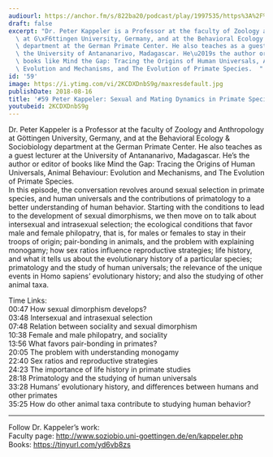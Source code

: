 ```yaml
---
audiourl: https://anchor.fm/s/822ba20/podcast/play/1997535/https%3A%2F%2Fd3ctxlq1ktw2nl.cloudfront.net%2Fproduction%2F2018-11-28%2F7651234-44100-2-cd94668eaceb4.mp3
draft: false
excerpt: "Dr. Peter Kappeler is a Professor at the faculty of Zoology and Anthropology\
  \ at G\xF6ttingen University, Germany, and at the Behavioral Ecology & Sociobiology\
  \ department at the German Primate Center. He also teaches as a guest lecturer at\
  \ the University of Antananarivo, Madagascar. He\u2019s the author or editor of\
  \ books like Mind the Gap: Tracing the Origins of Human Universals, Animal Behaviour:\
  \ Evolution and Mechanisms, and The Evolution of Primate Species.  "
id: '59'
image: https://i.ytimg.com/vi/2KCDXDnbS9g/maxresdefault.jpg
publishDate: 2018-08-16
title: '#59 Peter Kappeler: Sexual and Mating Dynamics in Primate Species, Human Universals'
youtubeid: 2KCDXDnbS9g
---
```

<div class="timelinks">

Dr. Peter Kappeler is a Professor at the faculty of Zoology and Anthropology at Göttingen University, Germany, and at the Behavioral Ecology & Sociobiology department at the German Primate Center. He also teaches as a guest lecturer at the University of Antananarivo, Madagascar. He’s the author or editor of books like Mind the Gap: Tracing the Origins of Human Universals, Animal Behaviour: Evolution and Mechanisms, and The Evolution of Primate Species.  
In this episode, the conversation revolves around sexual selection in primate species, and human universals and the contributions of primatology to a better understanding of human behavior. Starting with the conditions to lead to the development of sexual dimorphisms, we then move on to talk about intersexual and intrasexual selection; the ecological conditions that favor male and female philopatry, that is, for males or females to stay in their troops of origin; pair-bonding in animals, and the problem with explaining monogamy; how sex ratios influence reproductive strategies; life history, and what it tells us about the evolutionary history of a particular species; primatology and the study of human universals; the relevance of the unique events in Homo sapiens’ evolutionary history; and also the studying of other animal taxa. 

Time Links:  
<time>00:47</time> How sexual dimorphism develops?  
<time>03:48</time> Intersexual and intrasexual selection    
<time>07:48</time> Relation between sociality and sexual dimorphism    
<time>10:38</time> Female and male philopatry, and sociality   
<time>13:56</time> What favors pair-bonding in primates?    
<time>20:05</time> The problem with understanding monogamy    
<time>22:40</time> Sex ratios and reproductive strategies    
<time>24:23</time> The importance of life history in primate studies    
<time>28:18</time> Primatology and the studying of human universals    
<time>33:28</time> Humans’ evolutionary history, and differences between humans and other primates  
<time>35:25</time> How do other animal taxa contribute to studying human behavior?

---

Follow Dr. Kappeler’s work:  
Faculty page: http://www.soziobio.uni-goettingen.de/en/kappeler.php  
Books: https://tinyurl.com/yd6vb8zs
</div>

